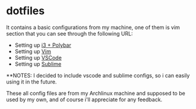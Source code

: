# dotfiles

It contains a basic configurations from my machine, one of them is vim section that you can see through the following URL:

- Setting up [i3 + Polybar](https://github.com/nubilfi/dotfiles/tree/master/i3wm-polybar)
- Setting up [Vim](https://github.com/nubilfi/dotfiles/tree/master/vim)
- Setting up [VSCode](https://github.com/nubilfi/dotfiles/tree/master/vscode)
- Setting up [Sublime](https://github.com/nubilfi/dotfiles/tree/master/sublime)

**NOTES: I decided to include vscode and sublime configs, so i can easily using it in the future.

These all config files are from my Archlinux machine and supposed to be used by my own, and of course i'll appreciate for any feedback.
